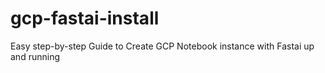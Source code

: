 # gcp-fastai-install
Easy step-by-step Guide to Create GCP Notebook instance with Fastai up and running
